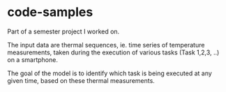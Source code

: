 # code-samples
Part of a semester project I worked on. 

The input data are thermal sequences, ie. time series of temperature measurements, taken during the execution of various tasks (Task 1,2,3, ..) on a smartphone.


The goal of the model is to identify which task is being executed at any given time, based on these thermal measurements.
